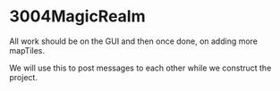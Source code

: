 # 3004MagicRealm

All work should be on the GUI and then once done, on adding more mapTiles.

We will use this to post messages to each other while we construct the project.
